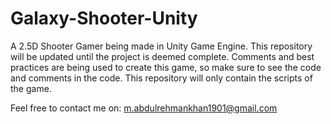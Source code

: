 # Galaxy-Shooter-Unity
A 2.5D Shooter Gamer being made in Unity Game Engine. This repository will be updated until the project is deemed complete. Comments and best practices are being used to create this game, so make sure to see the code and comments in the code. This repository will only contain the scripts of the game.

Feel free to contact me on: m.abdulrehmankhan1901@gmail.com
